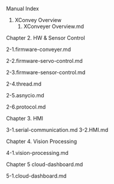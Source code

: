 Manual Index

1. XConvey Overview
   1. XConveyer Overview.md

Chapter 2. HW & Sensor Control

2-1.firmware-conveyer.md

2-2.firmware-servo-control.md

2-3.firmware-sensor-control.md

2-4.thread.md

2-5.asnycio.md

2-6.protocol.md

Chapter 3. HMI

3-1.serial-communication.md
3-2.HMI.md

Chapter 4. Vision Processing

4-1.vision-processing.md

Chapter 5 cloud-dashboard.md

5-1.cloud-dashboard.md


